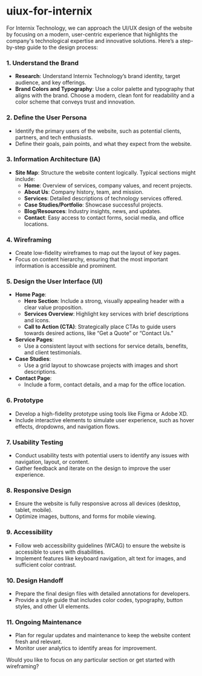 # uiux-for-internix
For Internix Technology, we can approach the UI/UX design of the website by focusing on a modern, user-centric experience that highlights the company's technological expertise and innovative solutions. Here’s a step-by-step guide to the design process:

### 1. **Understand the Brand**
   - **Research**: Understand Internix Technology’s brand identity, target audience, and key offerings.
   - **Brand Colors and Typography**: Use a color palette and typography that aligns with the brand. Choose a modern, clean font for readability and a color scheme that conveys trust and innovation.

### 2. **Define the User Persona**
   - Identify the primary users of the website, such as potential clients, partners, and tech enthusiasts.
   - Define their goals, pain points, and what they expect from the website.

### 3. **Information Architecture (IA)**
   - **Site Map**: Structure the website content logically. Typical sections might include:
     - **Home**: Overview of services, company values, and recent projects.
     - **About Us**: Company history, team, and mission.
     - **Services**: Detailed descriptions of technology services offered.
     - **Case Studies/Portfolio**: Showcase successful projects.
     - **Blog/Resources**: Industry insights, news, and updates.
     - **Contact**: Easy access to contact forms, social media, and office locations.

### 4. **Wireframing**
   - Create low-fidelity wireframes to map out the layout of key pages.
   - Focus on content hierarchy, ensuring that the most important information is accessible and prominent.

### 5. **Design the User Interface (UI)**
   - **Home Page**: 
     - **Hero Section**: Include a strong, visually appealing header with a clear value proposition.
     - **Services Overview**: Highlight key services with brief descriptions and icons.
     - **Call to Action (CTA)**: Strategically place CTAs to guide users towards desired actions, like “Get a Quote” or “Contact Us.”
   - **Service Pages**: 
     - Use a consistent layout with sections for service details, benefits, and client testimonials.
   - **Case Studies**: 
     - Use a grid layout to showcase projects with images and short descriptions.
   - **Contact Page**: 
     - Include a form, contact details, and a map for the office location.

### 6. **Prototype**
   - Develop a high-fidelity prototype using tools like Figma or Adobe XD.
   - Include interactive elements to simulate user experience, such as hover effects, dropdowns, and navigation flows.

### 7. **Usability Testing**
   - Conduct usability tests with potential users to identify any issues with navigation, layout, or content.
   - Gather feedback and iterate on the design to improve the user experience.

### 8. **Responsive Design**
   - Ensure the website is fully responsive across all devices (desktop, tablet, mobile).
   - Optimize images, buttons, and forms for mobile viewing.

### 9. **Accessibility**
   - Follow web accessibility guidelines (WCAG) to ensure the website is accessible to users with disabilities.
   - Implement features like keyboard navigation, alt text for images, and sufficient color contrast.

### 10. **Design Handoff**
   - Prepare the final design files with detailed annotations for developers.
   - Provide a style guide that includes color codes, typography, button styles, and other UI elements.

### 11. **Ongoing Maintenance**
   - Plan for regular updates and maintenance to keep the website content fresh and relevant.
   - Monitor user analytics to identify areas for improvement.

Would you like to focus on any particular section or get started with wireframing?
